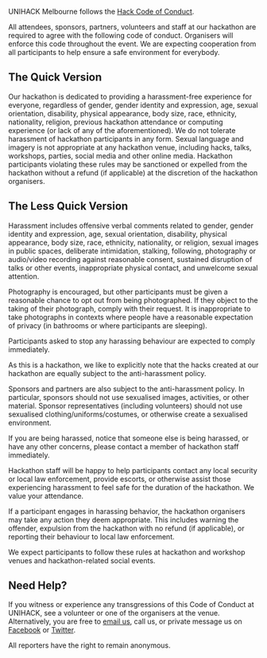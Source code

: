 UNIHACK Melbourne follows the [Hack Code of Conduct](http://hackcodeofconduct.org/).

All attendees, sponsors, partners, volunteers and staff at our hackathon are
required to agree with the following code of conduct. Organisers will enforce
this code throughout the event. We are expecting cooperation from all
participants to help ensure a safe environment for everybody.

## The Quick Version

Our hackathon is dedicated to providing a harassment-free experience for
everyone, regardless of gender, gender identity and expression, age, sexual
orientation, disability, physical appearance, body size, race, ethnicity,
nationality, religion, previous hackathon attendance or computing experience (or
lack of any of the aforementioned). We do not tolerate harassment of hackathon
participants in any form. Sexual language and imagery is not appropriate at
any hackathon venue, including hacks, talks, workshops, parties, social media
and other online media. Hackathon participants violating these rules may be
sanctioned or expelled from the hackathon without a refund (if applicable) at
the discretion of the hackathon organisers.

## The Less Quick Version

Harassment includes offensive verbal comments related to gender, gender identity
 and expression, age, sexual orientation, disability, physical appearance, body
 size, race, ethnicity, nationality, or religion, sexual images in public spaces,
 deliberate intimidation, stalking, following, photography or audio/video
 recording against reasonable consent, sustained disruption of talks or other
 events, inappropriate physical contact, and unwelcome sexual attention.

Photography is encouraged, but other participants must be given a reasonable
chance to opt out from being photographed. If they object to the taking of their
photograph, comply with their request. It is inappropriate to take photographs
in contexts where people have a reasonable expectation of privacy (in bathrooms
or where participants are sleeping).

Participants asked to stop any harassing behaviour are expected to comply
immediately.

As this is a hackathon, we like to explicitly note that the hacks created at our
hackathon are equally subject to the anti-harassment policy.

Sponsors and partners are also subject to the anti-harassment policy. In
particular, sponsors should not use sexualised images, activities, or other
material. Sponsor representatives (including volunteers) should not use
sexualised clothing/uniforms/costumes, or otherwise create a sexualised
environment.

If you are being harassed, notice that someone else is being harassed, or have
any other concerns, please contact a member of hackathon staff immediately.

Hackathon staff will be happy to help participants contact any local security or
local law enforcement, provide escorts, or otherwise assist those experiencing
harassment to feel safe for the duration of the hackathon. We value your
attendance.

If a participant engages in harassing behavior, the hackathon organisers may
take any action they deem appropriate. This includes warning the offender,
expulsion from the hackathon with no refund (if applicable), or reporting their
behaviour to local law enforcement.

We expect participants to follow these rules at hackathon and workshop venues
and hackathon-related social events.

## Need Help?

If you witness or experience any transgressions of this Code of Conduct at
UNIHACK, see a volunteer or one of the organisers at the venue. Alternatively,
you are free to [email us](mailto:team@unihack.net), call us, or private message
us on [Facebook](http://facebook.com/unihackmelb) or
[Twitter](http://twitter.com/unihackmelb).

All reporters have the right to remain anonymous.
